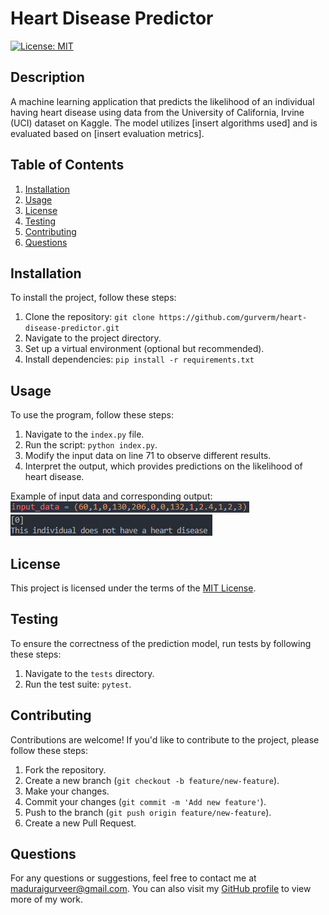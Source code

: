 # Heart Disease Predictor
[![License: MIT](https://img.shields.io/badge/License-MIT-yellow.svg)](https://opensource.org/licenses/MIT)

## Description
A machine learning application that predicts the likelihood of an individual having heart disease using data from the University of California, Irvine (UCI) dataset on Kaggle. The model utilizes [insert algorithms used] and is evaluated based on [insert evaluation metrics].

## Table of Contents
1. [Installation](#installation)
2. [Usage](#usage)
3. [License](#license)
4. [Testing](#testing)
5. [Contributing](#contributing)
6. [Questions](#questions)

## Installation
To install the project, follow these steps:
1. Clone the repository: `git clone https://github.com/gurverm/heart-disease-predictor.git`
2. Navigate to the project directory.
3. Set up a virtual environment (optional but recommended).
4. Install dependencies: `pip install -r requirements.txt`

## Usage
To use the program, follow these steps:
1. Navigate to the `index.py` file.
2. Run the script: `python index.py`.
3. Modify the input data on line 71 to observe different results.
4. Interpret the output, which provides predictions on the likelihood of heart disease.

Example of input data and corresponding output:
![Input Data](./images/inputData.png)
![Results](./images/terminalResult.png)

## License
This project is licensed under the terms of the [MIT License](https://opensource.org/licenses/MIT).

## Testing
To ensure the correctness of the prediction model, run tests by following these steps:
1. Navigate to the `tests` directory.
2. Run the test suite: `pytest`.

## Contributing
Contributions are welcome! If you'd like to contribute to the project, please follow these steps:
1. Fork the repository.
2. Create a new branch (`git checkout -b feature/new-feature`).
3. Make your changes.
4. Commit your changes (`git commit -m 'Add new feature'`).
5. Push to the branch (`git push origin feature/new-feature`).
6. Create a new Pull Request.

## Questions
For any questions or suggestions, feel free to contact me at [maduraigurveer@gmail.com](mailto:maduraigurveer@gmail.com).
You can also visit my [GitHub profile](https://github.com/gurverm) to view more of my work.
